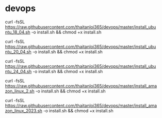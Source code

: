 # devops

curl -fsSL https://raw.githubusercontent.com/thaitanloi365/devops/master/install_ubuntu_18_04.sh -o install.sh && chmod +x install.sh


curl -fsSL https://raw.githubusercontent.com/thaitanloi365/devops/master/install_ubuntu_20_04.sh -o install.sh && chmod +x install.sh

curl -fsSL https://raw.githubusercontent.com/thaitanloi365/devops/master/install_ubuntu_24_04.sh -o install.sh && chmod +x install.sh

curl -fsSL https://raw.githubusercontent.com/thaitanloi365/devops/master/install_amazon_linux_2.sh -o install.sh && chmod +x install.sh

curl -fsSL https://raw.githubusercontent.com/thaitanloi365/devops/master/install_amazon_linux_2023.sh -o install.sh && chmod +x install.sh
